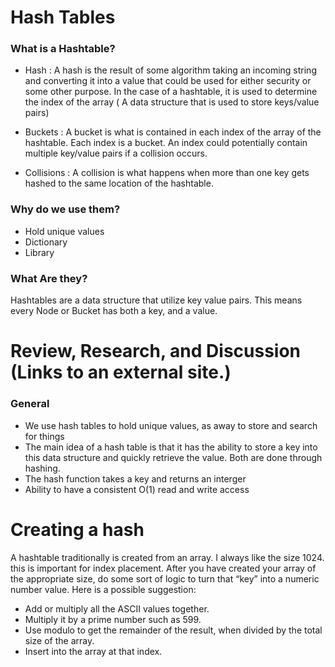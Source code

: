 # Hash Tables
### What is a Hashtable?
* Hash : A hash is the result of some algorithm taking an incoming string and converting it into a value that could be used for either security or some other purpose. In the case of a hashtable, it is used to determine the index of the array ( A data structure that is used to store keys/value pairs)

* Buckets : A bucket is what is contained in each index of the array of the hashtable. Each index is a bucket. An index could potentially contain multiple key/value pairs if a collision occurs.

* Collisions : A collision is what happens when more than one key gets hashed to the same location of the hashtable.


### Why do we use them?
* Hold unique values
* Dictionary
* Library
### What Are they?
Hashtables are a data structure that utilize key value pairs. This means every Node or Bucket has both a key, and a value.

# Review, Research, and Discussion (Links to an external site.)
### General 
  * We use hash tables to hold unique values, as away to store and search for things
  * The main idea of a hash table is that it has the ability to store a key into this data structure and quickly retrieve the value. Both are done through hashing.
  * The hash function takes a key and returns an interger
  * Ability to have a consistent O(1) read and write access

# Creating a hash 
A hashtable traditionally is created from an array. I always like the size 1024. this is important for index placement. After you have created your array of the appropriate size, do some sort of logic to turn that “key” into a numeric number value. Here is a possible suggestion:
* Add or multiply all the ASCII values together.
* Multiply it by a prime number such as 599.
* Use modulo to get the remainder of the result, when divided by the total size of the array.
* Insert into the array at that index.




